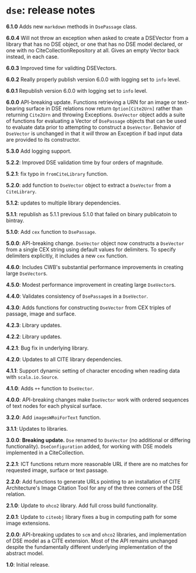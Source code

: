 # `dse`: release notes

**6.1.0** Adds new `markdown` methods in `DsePassage` class.

**6.0.4** Will not throw an exception when asked to create a DSEVector from a library that has no DSE object, or one that has no DSE model declared, or one with no CiteCollectionRepository at all. Gives an empty Vector back instead, in each case.

**6.0.3** Improved time for validting DSEVectors.

**6.0.2** Really properly publish version 6.0.0  with logging set to `info` level.

**6.0.1** Republish version 6.0.0 with logging set to `info` level.

**6.0.0** API-breaking update.  Functions retrieving a URN for an image or text-bearing surface in DSE relations now return `Option[Cite2Urn]` rather than returning `Cite2Urn` and throwing Exceptions.  `DseVector` object adds a suite of functions for evaluating a Vector of `DsePassage`  objects that can be used to evaluate data prior to attempting to construct a `DseVector`.  Behavior of `DseVector` is unchanged in that it *will* throw an Exception if bad input data are provided to its constructor.

**5.3.0** Add logging support.

**5.2.2**: Improved DSE validation time by four orders of magnitude.

**5.2.1**: fix typo in `fromCiteLibrary` function.

**5.2.0**:  add function to `DseVector` object to extract a `DseVector` from a `CiteLibrary`.

**5.1.2**: updates to multiple library dependencies.

**5.1.1**: republish as 5.1.1 previous 5.1.0 that failed on binary publicatoin to bintray.


**5.1.0**:  Add `cex` function to `DsePassage`.

**5.0.0**: API-breaking change.  `DseVector` object now constructs a `DseVector` from a single CEX string using default values for delimiters.  To specify delimiters explicitly, it includes a new `cex` function.

**4.6.0**: Includes CWB's substantial performance improvements in creating large `DseVector`s.

**4.5.0**:  Modest performance improvement in creating large `DseVector`s.

**4.4.0**:  Validates consistency of `DsePassage`s in a `DseVector`.


**4.3.0**: Adds functions for constructing `DseVector` from CEX triples of passage, image and surface.

**4.2.3**:  Library updates.

**4.2.2**:  Library updates.

**4.2.1**:  Bug fix in underlying library.


**4.2.0**:  Updates to all CITE library dependencies.


**4.1.1**:   Support dynamic setting of character encoding when reading data with `scala.io.Source`.

**4.1.0**:  Adds `++` function to `DseVector`.

**4.0.0**:  API-breaking changes make `DseVector` work with ordered sequences of text nodes for each physical surface.


**3.2.0**:  Add `imagesWRoiForText` function.


**3.1.1**:   Updates to libraries.


**3.0.0**: **Breaking update.** `Dse` renamed to `DseVector` (no additional or differing functionality). `DseConfiguration` added, for working with DSE models implemented in a CiteCollection.

**2.2.1**: ICT functions return more reasonable URL if there are no matches for requested image, surface or text passage.

**2.2.0**:  Add functions to generate URLs pointing to an installation of CITE Architecture's Image Citation Tool for any of the three corners of the DSE relation.

**2.1.0**:  Update to `ohco2` library.  Add full cross build functionality.

**2.0.1**: Update to `citeobj` library fixes a bug in computing path for some image extensions.

**2.0.0**: API-breaking updates to `scm` and `ohco2` libraries, and implementation of DSE model as a CITE extension.  Most of the API remains unchanged despite the fundamentally different underlying implementation of the abstract model.

**1.0**: Initial release.
